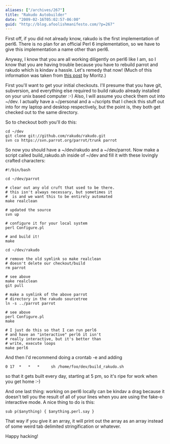 ```yaml
---
aliases: ["/archives/267"]
title: "Rakudo Autobuilder"
date: "2009-02-16T05:02:57-06:00"
guid: "http://blog.afoolishmanifesto.com/?p=267"
---
```

First off, if you did not already know, rakudo is the first implementation of perl6. There is no plan for an official Perl 6 implementation, so we have to give this implementation a name other than perl6.

Anyway, I know that you are all working diligently on perl6 like I am, so I know that you are having trouble because you have to rebuild parrot and rakudo which is kindav a hassle. Let's remedy that now! (Much of this information was taken from [this post](http://perlgeek.de/blog-en/perl-6/where-rakudo-lives.writeback) by Moritz.)

First you'll want to get your initial checkouts. I'll presume that you have git, subversion, and everything else required to build rakudo already installed on your unix based computer :-) Also, I will assume you check them out into ~/dev. I actually have a ~/personal and a ~/scripts that I check this stuff out into for my laptop and desktop respectively, but the point is, they both get checked out to the same directory.

So to checkout both you'll do this:

    cd ~/dev
    git clone git://github.com/rakudo/rakudo.git
    svn co https://svn.parrot.org/parrot/trunk parrot

So now you should have a ~/dev/rakudo and a ~/dev/parrot. Now make a script called build\_rakudo.sh inside of ~/dev and fill it with these lovingly crafted characters:

    #!/bin/bash

    cd ~/dev/parrot

    # clear out any old cruft that used to be there.
    # this isn't always necessary, but sometimes it
    #  is and we want this to be entirely automated
    make realclean

    # updated the source
    svn up

    # configure it for your local system
    perl Configure.pl

    # and build it!
    make

    cd ~/dev/rakudo

    # remove the old symlink so make realclean
    # doesn't delete our checkout/build
    rm parrot

    # see above
    make realclean
    git pull

    # make a symlink of the above parrot
    # directory in the rakudo sourcetree
    ln -s ../parrot parrot

    # see above
    perl Configure.pl
    make

    # I just do this so that I can run perl6
    # and have an "interactive" perl6 it isn't
    # really interactive, but it's better than
    # write, execute loops
    make perl6

And then I'd recommend doing a crontab -e and adding

    0 17  *   *   *     sh /home/foo/dev/build_rakudo.sh

so that it gets built every day, starting at 5 pm, so it's ripe for work when you get home :-)

And one last thing: working on perl6 locally can be kindav a drag because it doesn't tell you the result of all of your lines when you are using the fake-o interactive mode. A nice thing to do is this:

    sub p($anything) { $anything.perl.say }

That way if you give it an array, it will print out the array as an array instead of some weird tab delimited stringification or whatever.

Happy hacking!
